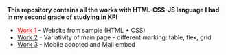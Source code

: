 <b>This repository contains all the works with HTML-CSS-JS language I had in my second grade of studying in KPI</b>
<ul>
  <li><a href="https://xxx-gloriousphoenix-xxx.github.io/Uni-Grade2-Web/Work%201/" style="color: red;">Work 1</a> - Website from sample (HTML + CSS)</li>
  <li><a href="https://xxx-gloriousphoenix-xxx.github.io/Uni-Grade2-Web/Work%202/">Work 2</a> - Variativity of main page - different marking: table, flex, grid</li>
  <li><a href="https://xxx-gloriousphoenix-xxx.github.io/Uni-Grade2-Web/Work%203/">Work 3</a> - Mobile adopted and Mail embed</li>
</ul>
